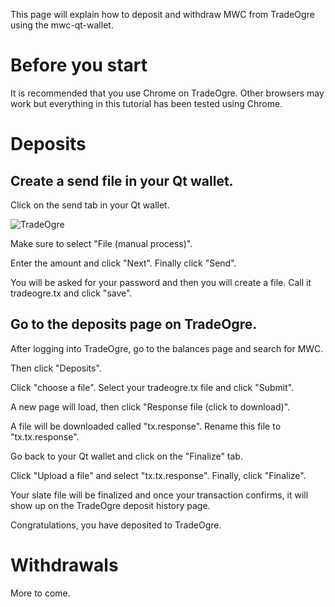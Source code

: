 This page will explain how to deposit and withdraw MWC from TradeOgre using the mwc-qt-wallet.

# Before you start

It is recommended that you use Chrome on TradeOgre. Other browsers may work but everything in this tutorial has been tested using Chrome.

# Deposits

## Create a send file in your Qt wallet.

Click on the send tab in your Qt wallet.

![TradeOgre](https://raw.githubusercontent.com/mwcproject/mwc-qt-wallet/master/DOC/trade_ogre_1.png)

Make sure to select "File (manual process)".

Enter the amount and click "Next". Finally click "Send".

You will be asked for your password and then you will create a file. Call it tradeogre.tx and click "save".

## Go to the deposits page on TradeOgre.

After logging into TradeOgre, go to the balances page and search for MWC.

Then click "Deposits".

Click "choose a file". Select your tradeogre.tx file and click "Submit".

A new page will load, then click "Response file (click to download)".

A file will be downloaded called "tx.response". Rename this file to "tx.tx.response".

Go back to your Qt wallet and click on the "Finalize" tab.

Click "Upload a file" and select "tx.tx.response". Finally, click "Finalize".

Your slate file will be finalized and once your transaction confirms, it will show up on the TradeOgre deposit history page.

Congratulations, you have deposited to TradeOgre.

# Withdrawals

More to come.
